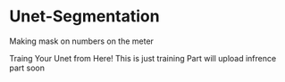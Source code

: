 # Unet-Segmentation
Making mask on numbers on the meter 


Traing Your Unet from Here!
This is just training Part will upload infrence part soon
